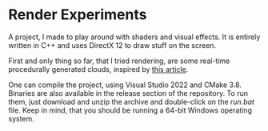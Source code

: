 # Render Experiments

A project, I made to play around with shaders and visual effects. It is entirely written in C++ and uses DirectX 12 to draw stuff on the screen.

First and only thing so far, that I tried rendering, are some real-time procedurally generated clouds, inspired by [this article](https://advances.realtimerendering.com/s2015/The%20Real-time%20Volumetric%20Cloudscapes%20of%20Horizon%20-%20Zero%20Dawn%20-%20ARTR.pdf).

One can compile the project, using Visual Studio 2022 and CMake 3.8. Binaries are also available in the release section of the repository.
To run them, just download and unzip the archive and double-click on the *run.bat* file. Keep in mind, that you should be running a 64-bit Windows operating system. 
